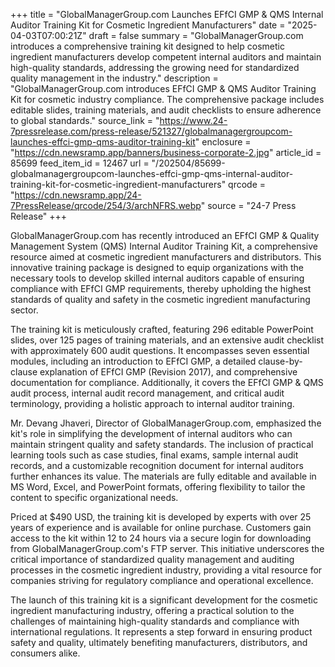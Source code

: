 +++
title = "GlobalManagerGroup.com Launches EFfCI GMP & QMS Internal Auditor Training Kit for Cosmetic Ingredient Manufacturers"
date = "2025-04-03T07:00:21Z"
draft = false
summary = "GlobalManagerGroup.com introduces a comprehensive training kit designed to help cosmetic ingredient manufacturers develop competent internal auditors and maintain high-quality standards, addressing the growing need for standardized quality management in the industry."
description = "GlobalManagerGroup.com introduces EFfCI GMP & QMS Auditor Training Kit for cosmetic industry compliance. The comprehensive package includes editable slides, training materials, and audit checklists to ensure adherence to global standards."
source_link = "https://www.24-7pressrelease.com/press-release/521327/globalmanagergroupcom-launches-effci-gmp-qms-auditor-training-kit"
enclosure = "https://cdn.newsramp.app/banners/business-corporate-2.jpg"
article_id = 85699
feed_item_id = 12467
url = "/202504/85699-globalmanagergroupcom-launches-effci-gmp-qms-internal-auditor-training-kit-for-cosmetic-ingredient-manufacturers"
qrcode = "https://cdn.newsramp.app/24-7PressRelease/qrcode/254/3/archNFRS.webp"
source = "24-7 Press Release"
+++

<p>GlobalManagerGroup.com has recently introduced an EFfCI GMP & Quality Management System (QMS) Internal Auditor Training Kit, a comprehensive resource aimed at cosmetic ingredient manufacturers and distributors. This innovative training package is designed to equip organizations with the necessary tools to develop skilled internal auditors capable of ensuring compliance with EFfCI GMP requirements, thereby upholding the highest standards of quality and safety in the cosmetic ingredient manufacturing sector.</p><p>The training kit is meticulously crafted, featuring 296 editable PowerPoint slides, over 125 pages of training materials, and an extensive audit checklist with approximately 600 audit questions. It encompasses seven essential modules, including an introduction to EFfCI GMP, a detailed clause-by-clause explanation of EFfCI GMP (Revision 2017), and comprehensive documentation for compliance. Additionally, it covers the EFfCI GMP & QMS audit process, internal audit record management, and critical audit terminology, providing a holistic approach to internal auditor training.</p><p>Mr. Devang Jhaveri, Director of GlobalManagerGroup.com, emphasized the kit's role in simplifying the development of internal auditors who can maintain stringent quality and safety standards. The inclusion of practical learning tools such as case studies, final exams, sample internal audit records, and a customizable recognition document for internal auditors further enhances its value. The materials are fully editable and available in MS Word, Excel, and PowerPoint formats, offering flexibility to tailor the content to specific organizational needs.</p><p>Priced at $490 USD, the training kit is developed by experts with over 25 years of experience and is available for online purchase. Customers gain access to the kit within 12 to 24 hours via a secure login for downloading from GlobalManagerGroup.com's FTP server. This initiative underscores the critical importance of standardized quality management and auditing processes in the cosmetic ingredient industry, providing a vital resource for companies striving for regulatory compliance and operational excellence.</p><p>The launch of this training kit is a significant development for the cosmetic ingredient manufacturing industry, offering a practical solution to the challenges of maintaining high-quality standards and compliance with international regulations. It represents a step forward in ensuring product safety and quality, ultimately benefiting manufacturers, distributors, and consumers alike.</p>